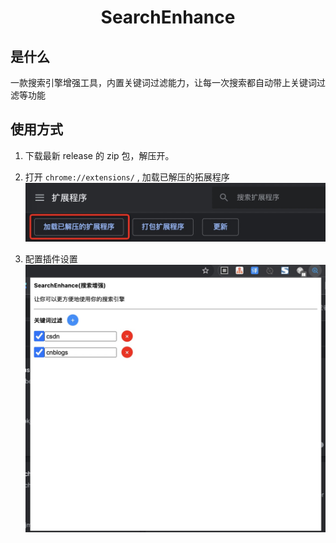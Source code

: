 <h1><center>SearchEnhance<center></h1>

## 是什么
一款搜索引擎增强工具，内置关键词过滤能力，让每一次搜索都自动带上关键词过滤等功能


## 使用方式
1. 下载最新 release 的 zip 包，解压开。

2. 打开 `chrome://extensions/` , 加载已解压的拓展程序
![](repo_assert/install.png)

3. 配置插件设置
![](repo_assert/show.png)